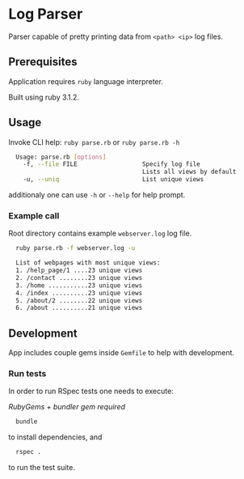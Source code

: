# Log Parser

Parser capable of pretty printing data from `<path> <ip>` log files.

## Prerequisites

Application requires `ruby` language interpreter.

Built using ruby 3.1.2.

## Usage

Invoke CLI help:
`ruby parse.rb` or `ruby parse.rb -h`

```bash
  Usage: parse.rb [options]
    -f, --file FILE                  Specify log file
                                     Lists all views by default
    -u, --uniq                       List unique views
```

additionaly one can use `-h` or `--help` for help prompt.

### Example call
Root directory contains example `webserver.log` log file.

```bash
  ruby parse.rb -f webserver.log -u

  List of webpages with most unique views:
  1. /help_page/1 ....23 unique views
  2. /contact ........23 unique views
  3. /home ...........23 unique views
  4. /index ..........23 unique views
  5. /about/2 ........22 unique views
  6. /about ..........21 unique views
```

## Development
App includes couple gems inside `Gemfile` to help with development.

### Run tests

In order to run RSpec tests one needs to execute:

*RubyGems + bundler gem required*
```bash
  bundle
```
to install dependencies, and
```bash
  rspec .
```
to run the test suite.
